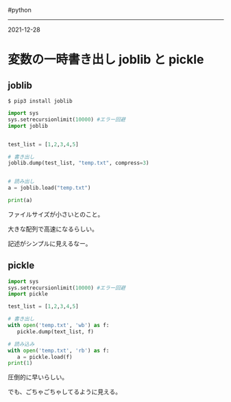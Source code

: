 #python

---
2021-12-28

# 変数の一時書き出し joblib と pickle

## joblib

```shell
$ pip3 install joblib
```

```python
import sys
sys.setrecursionlimit(10000) #エラー回避
import joblib


test_list = [1,2,3,4,5]

# 書き出し
joblib.dump(test_list, "temp.txt", compress=3)


# 読み出し
a = joblib.load("temp.txt")

print(a)
```
ファイルサイズが小さいとのこと。

大きな配列で高速になるらしい。

記述がシンプルに見えるなー。


## pickle

```python
import sys
sys.setrecursionlimit(10000) #エラー回避
import pickle

test_list = [1,2,3,4,5]

# 書き出し
with open('temp.txt', 'wb') as f:
   pickle.dump(text_list, f)

# 読み込み
with open('temp.txt', 'rb') as f:
   a = pickle.load(f)
print(1)
```

圧倒的に早いらしい。

でも、ごちゃごちゃしてるように見える。